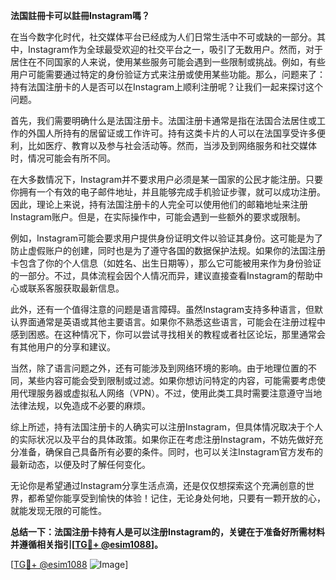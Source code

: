 **法国註冊卡可以註冊Instagram嗎？**

在当今数字化时代，社交媒体平台已经成为人们日常生活中不可或缺的一部分。其中，Instagram作为全球最受欢迎的社交平台之一，吸引了无数用户。然而，对于居住在不同国家的人来说，使用某些服务可能会遇到一些限制或挑战。例如，有些用户可能需要通过特定的身份验证方式来注册或使用某些功能。那么，问题来了：持有法国注册卡的人是否可以在Instagram上顺利注册呢？让我们一起来探讨这个问题。

首先，我们需要明确什么是法国注册卡。法国注册卡通常是指在法国合法居住或工作的外国人所持有的居留证或工作许可。持有这类卡片的人可以在法国享受许多便利，比如医疗、教育以及参与社会活动等。然而，当涉及到网络服务和社交媒体时，情况可能会有所不同。

在大多数情况下，Instagram并不要求用户必须是某一国家的公民才能注册。只要你拥有一个有效的电子邮件地址，并且能够完成手机验证步骤，就可以成功注册。因此，理论上来说，持有法国注册卡的人完全可以使用他们的邮箱地址来注册Instagram账户。但是，在实际操作中，可能会遇到一些额外的要求或限制。

例如，Instagram可能会要求用户提供身份证明文件以验证其身份。这可能是为了防止虚假账户的创建，同时也是为了遵守各国的数据保护法规。如果你的法国注册卡包含了你的个人信息（如姓名、出生日期等），那么它可能被用来作为身份验证的一部分。不过，具体流程会因个人情况而异，建议直接查看Instagram的帮助中心或联系客服获取最新信息。

此外，还有一个值得注意的问题是语言障碍。虽然Instagram支持多种语言，但默认界面通常是英语或其他主要语言。如果你不熟悉这些语言，可能会在注册过程中感到困惑。在这种情况下，你可以尝试寻找相关的教程或者社区论坛，那里通常会有其他用户的分享和建议。

当然，除了语言问题之外，还有可能涉及到网络环境的影响。由于地理位置的不同，某些内容可能会受到限制或过滤。如果你想访问特定的内容，可能需要考虑使用代理服务器或虚拟私人网络（VPN）。不过，使用此类工具时需要注意遵守当地法律法规，以免造成不必要的麻烦。

综上所述，持有法国注册卡的人确实可以注册Instagram，但具体情况取决于个人的实际状况以及平台的具体政策。如果你正在考虑注册Instagram，不妨先做好充分准备，确保自己具备所有必要的条件。同时，也可以关注Instagram官方发布的最新动态，以便及时了解任何变化。

无论你是希望通过Instagram分享生活点滴，还是仅仅想探索这个充满创意的世界，都希望你能享受到愉快的体验！记住，无论身处何地，只要有一颗开放的心，就能发现无限的可能性。

**总结一下：法国注册卡持有人是可以注册Instagram的，关键在于准备好所需材料并遵循相关指引[[TG💪+ @esim1088](https://t.me/s/esim1088)]。**

[[TG💪+ @esim1088](https://t.me/s/esim1088) ![Image](https://i.postimg.cc/4NQfJmqS/Snipaste-2025-05-13-00-14-12.png)]